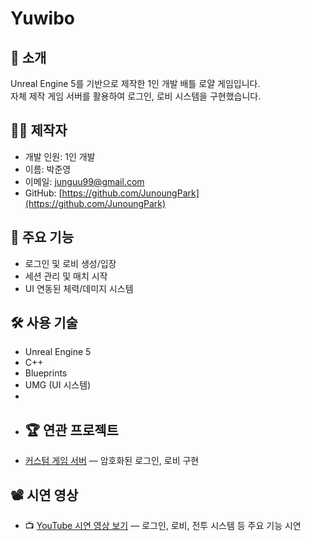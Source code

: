 # Yuwibo

## 📌 소개
Unreal Engine 5를 기반으로 제작한 1인 개발 배틀 로얄 게임입니다.  
자체 제작 게임 서버를 활용하여 로그인, 로비 시스템을 구현했습니다.

## 🙋‍♂️ 제작자
- 개발 인원: 1인 개발 
- 이름: 박준영
- 이메일: junguu99@gmail.com
- GitHub: [https://github.com/JunoungPark](https://github.com/JunoungPark)
  
## 🎯 주요 기능
- 로그인 및 로비 생성/입장
- 세션 관리 및 매치 시작
- UI 연동된 체력/데미지 시스템

## 🛠️ 사용 기술
- Unreal Engine 5
- C++
- Blueprints
- UMG (UI 시스템)
- 
- ## 🏆 연관 프로젝트
- [커스텀 게임 서버](https://github.com/JunoungPark/YuwiboServer) — 암호화된 로그인, 로비 구현

## 📽️ 시연 영상
- 📺 [YouTube 시연 영상 보기](https://youtu.be/_zx7pfSucnQ) — 로그인, 로비, 전투 시스템 등 주요 기능 시연
